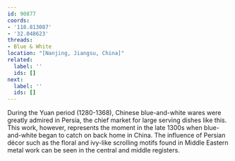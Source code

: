 ```yaml
---
id: 90877
coords:
- '118.813087'
- '32.048623'
threads:
- Blue & White
location: "[Nanjing, Jiangsu, China]"
related:
  label: ''
  ids: []
next:
  label: ''
  ids: []
---
```


During the Yuan period (1280-1368), Chinese blue-and-white wares were greatly admired in Persia, the chief market for large serving dishes like this. This work, however, represents the moment in the late 1300s when blue-and-white began to catch on back home in China. The influence of Persian décor such as the floral and ivy-like scrolling motifs found in Middle Eastern metal work can be seen in the central and middle registers.
